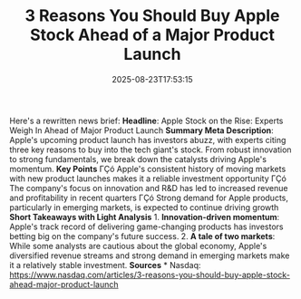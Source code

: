 ﻿---
title: "3 Reasons You Should Buy Apple Stock Ahead of a Major Product Launch"
date: "2025-08-23T17:53:15"
category: "Markets"
summary: ""
slug: "3 reasons you should buy apple stock ahead of a major produc"
source_urls:
  - "https://www.nasdaq.com/articles/3-reasons-you-should-buy-apple-stock-ahead-major-product-launch"
seo:
  title: "3 Reasons You Should Buy Apple Stock Ahead of a Major Product Launch | Hash n Hedge"
  description: ""
  keywords: ["news", "markets", "brief"]
---
Here's a rewritten news brief:  **Headline**: Apple Stock on the Rise: Experts Weigh In Ahead of Major Product Launch  **Summary Meta Description**: Apple's upcoming product launch has investors abuzz, with experts citing three key reasons to buy into the tech giant's stock. From robust innovation to strong fundamentals, we break down the catalysts driving Apple's momentum.  **Key Points**  ΓÇó Apple's consistent history of moving markets with new product launches makes it a reliable investment opportunity ΓÇó The company's focus on innovation and R&D has led to increased revenue and profitability in recent quarters ΓÇó Strong demand for Apple products, particularly in emerging markets, is expected to continue driving growth  **Short Takeaways with Light Analysis**  1. **Innovation-driven momentum**: Apple's track record of delivering game-changing products has investors betting big on the company's future success. 2. **A tale of two markets**: While some analysts are cautious about the global economy, Apple's diversified revenue streams and strong demand in emerging markets make it a relatively stable investment.  **Sources**  * Nasdaq: https://www.nasdaq.com/articles/3-reasons-you-should-buy-apple-stock-ahead-major-product-launch 
